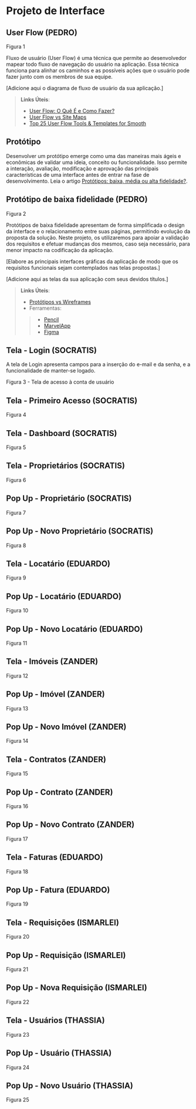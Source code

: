 
# Projeto de Interface

## User Flow (PEDRO)

Figura 1

Fluxo de usuário (User Flow) é uma técnica que permite ao desenvolvedor mapear todo fluxo de navegação do usuário na aplicação. Essa técnica funciona para alinhar os caminhos e as possíveis ações que o usuário pode fazer junto com os membros de sua equipe.

[Adicione aqui o diagrama de fluxo de usuário da sua aplicação.] 

> **Links Úteis**:
> - [User Flow: O Quê É e Como Fazer?](https://medium.com/7bits/fluxo-de-usu%C3%A1rio-user-flow-o-que-%C3%A9-como-fazer-79d965872534)
> - [User Flow vs Site Maps](http://designr.com.br/sitemap-e-user-flow-quais-as-diferencas-e-quando-usar-cada-um/)
> - [Top 25 User Flow Tools & Templates for Smooth](https://www.mockplus.com/blog/post/user-flow-tools)

## Protótipo

Desenvolver um protótipo emerge como uma das maneiras mais ágeis e econômicas de validar uma ideia, conceito ou funcionalidade. Isso permite a interação, avaliação, modificação e aprovação das principais características de uma interface antes de entrar na fase de desenvolvimento. Leia o artigo [Protótipos: baixa, média ou alta fidelidade?](https://medium.com/ladies-that-ux-br/prot%C3%B3tipos-baixa-m%C3%A9dia-ou-alta-fidelidade-71d897559135).

## Protótipo de baixa fidelidade (PEDRO)

Figura 2

Protótipos de baixa fidelidade apresentam de forma simplificada o design da interface e o relacionamento entre suas páginas, permitindo evolução da proposta da solução. Neste projeto, os utilizaremos para apoiar a validação dos requisitos e efetuar mudanças dos mesmos, caso seja necessário, para menor impacto na codificação da aplicação.

[Elabore as principais interfaces gráficas da aplicação de modo que os requisitos funcionais sejam contemplados nas telas propostas.]

[Adicione aqui as telas da sua aplicação com seus devidos títulos.] 
 
> **Links Úteis**:
> - [Protótipos vs Wireframes](https://www.nngroup.com/videos/prototypes-vs-wireframes-ux-projects/)
>- Ferramentas:
>> - [Pencil](https://pencil.evolus.vn/)
>> - [MarvelApp](https://marvelapp.com/)
>> - [Figma](https://www.figma.com/)

## Tela - Login (SOCRATIS) 
A tela de Login apresenta campos para a inserção do e-mail e da senha, e a funcionalidade de manter-se logado.

Figura 3 - Tela de acesso à conta de usuário

## Tela - Primeiro Acesso (SOCRATIS)

Figura 4

## Tela - Dashboard (SOCRATIS)

Figura 5

## Tela - Proprietários (SOCRATIS)

Figura 6

## Pop Up - Proprietário (SOCRATIS)

Figura 7

## Pop Up - Novo Proprietário (SOCRATIS)

Figura 8

## Tela - Locatário (EDUARDO)

Figura 9

## Pop Up - Locatário (EDUARDO)

Figura 10

## Pop Up - Novo Locatário (EDUARDO)

Figura 11

## Tela - Imóveis (ZANDER)

Figura 12

## Pop Up - Imóvel (ZANDER)

Figura 13

## Pop Up - Novo Imóvel (ZANDER)

Figura 14

## Tela - Contratos (ZANDER)

Figura 15

## Pop Up - Contrato (ZANDER)

Figura 16

## Pop Up - Novo Contrato (ZANDER)

Figura 17

## Tela - Faturas (EDUARDO)

Figura 18

## Pop Up - Fatura (EDUARDO)

Figura 19

## Tela - Requisições (ISMARLEI)

Figura 20

## Pop Up - Requisição (ISMARLEI)

Figura 21

## Pop Up - Nova Requisição (ISMARLEI)

Figura 22

## Tela - Usuários (THASSIA)

Figura 23

## Pop Up - Usuário (THASSIA)

Figura 24

## Pop Up - Novo Usuário (THASSIA)

Figura 25












